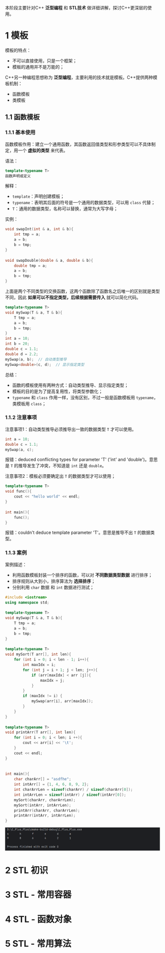 本阶段主要针对C++ **泛型编程** 和 **STL技术** 做详细讲解，探讨C++更深层的使用。

# 1 模板

模板的特点：

- 不可以直接使用，只是一个框架；
- 模板的通用并不是万能的；

C++另一种编程思想称为 **泛型编程**，主要利用的技术就是模板。C++提供两种模板机制：

- 函数模板
- 类模板

## 1.1 函数模板

### 1.1.1 基本使用

函数模板作用：建立一个通用函数，其函数返回值类型和形参类型可以不具体制定，用一个 **虚拟的类型** 来代表。

语法：

```c++
template<typename T>
函数声明或定义
```

解释：

- `template`：声明创建模板；
- `typename`：表明其后面的符号是一个通用的数据类型，可以用 `class` 代替；
- `T`：通用的数据类型，名称可以替换，通常为大写字母；

实例：

```c++
void swapInt(int & a, int & b){
    int tmp = a;
    a = b;
    b = tmp;
}

void swapDouble(double & a, double & b){
    double tmp = a;
    a = b;
    b = tmp;
}
```

上面是两个不同类型的交换函数，这两个函数除了函数名之后唯一的区别就是类型不同，因此 **如果可以不指定类型，后续根据需要传入** 就可以简化代码。

```c++
template<typename T>
void mySwap(T & a, T & b){
    T tmp = a;
    a = b;
    b = tmp;
}
int a = 10;
int b = 20;
double c = 1.1;
double d = 2.2;
mySwap(a, b);  // 自动类型推导
mySwap<double>(c, d);  // 显示指定类型
```

总结：

- 函数的模板使用有两种方式：自动类型推导、显示指定类型；
- 模板的目的是为了提高复用性，将类型参数化；
- `typename` 和 `class` 作用一样，没有区别，不过一般是函数模板用 `typename`，类模板用 `class`；

### 1.1.2 注意事项

注意事项1：自动类型推导必须推导出一致的数据类型 `T` 才可以使用。

```c++
int a = 10;
double c = 1.1;
mySwap(a, c);
```

报错：deduced conflicting types for parameter 'T' ('int' and 'double')。意思是 `T` 的推导发生了冲突，不知道是 `int` 还是 `double`。

注意事项2：模板必须要确定出 `T` 的数据类型才可以使用；

```c++
template<typename T>
void func(){
    cout << "hello world" << endl;
}

int main(){
    func();
}
```

报错：couldn't deduce template parameter 'T'。意思是推导不出 `T` 的数据类型。

### 1.1.3 案例

案例描述：

- 利用函数模板封装一个排序的函数，可以对 **不同数据类型数据** 进行排序；
- 排序规则从大到小，排序算法为 **选择排序**；
- 分别利用 `char` 数据 和 `int` 数据进行测试；

```c++
#include <iostream>
using namespace std;

template<typename T>
void mySwap(T & a, T & b){
    T tmp = a;
    a = b;
    b = tmp;
}

template<typename T>
void mySort(T arr[], int len){
    for (int i = 0; i < len - 1; i++){
        int maxIdx = i;
        for (int j = i + 1; j < len; j++){
            if (arr[maxIdx] < arr [j]){
                maxIdx = j;
            }
        }
        if (maxIdx != i) {
            mySwap(arr[i], arr[maxIdx]);
        }
    }
}

template<typename T>
void printArr(T arr[], int len){
    for (int i = 0; i < len; i ++){
        cout << arr[i] << '\t';
    }
    cout << endl;
}


int main(){
    char charArr[] = "asdfhe";
    int intArr[] = {1, 4, 6, 8, 9, 2};
    int charArrLen = sizeof(charArr) / sizeof(charArr[0]);
    int intArrLen = sizeof(intArr) / sizeof(intArr[0]);
    mySort(charArr, charArrLen);
    mySort(intArr, intArrLen);
    printArr(charArr, charArrLen);
    printArr(intArr, intArrLen);
}

```

![image-20241016232012690](提高编程_pictures/image-20241016232012690.png)



# 2 STL 初识



# 3 STL - 常用容器



# 4 STL - 函数对象



# 5 STL - 常用算法

